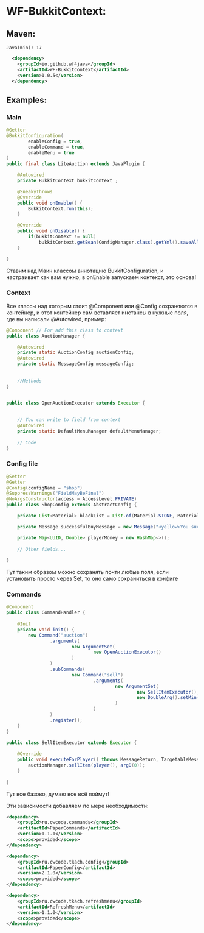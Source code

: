 # WF-BukkitContext:
## Maven:
`Java(min): 17`
```xml
  <dependency>
    <groupId>io.github.wf4java</groupId>
    <artifactId>WF-BukkitContext</artifactId>
    <version>1.0.5</version>
  </dependency>
```

## Examples:

### Main
```java
@Getter
@BukkitConfiguration(
        enableConfig = true,
        enableCommand = true,
        enableMenu = true
)
public final class LiteAuction extends JavaPlugin {

    @Autowired
    private BukkitContext bukkitContext ;

    @SneakyThrows
    @Override
    public void onEnable() {
        BukkitContext.run(this);
    }

    @Override
    public void onDisable() {
        if(bukkitContext != null)
            bukkitContext.getBean(ConfigManager.class).getYml().saveAll();
    }

}
```
Ставим над Маин классом аннотацию BukkitConfiguration, и настраивает как вам нужно, в onEnable запускаем контекст, это основа!



### Context

Все классы над которым стоит @Component или @Config сохраняются в контейнер, и этот контейнер сам вставляет инстансы в нужные поля, где вы написали @Autowired, пример:

```java
@Component // For add this class to context
public class AuctionManager {

    @Autowired
    private static AuctionConfig auctionConfig;
    @Autowired
    private static MessageConfig messageConfig;
    
    
    //Methods
}


public class OpenAuctionExecutor extends Executor {
    
    
    // You can write to field from context
    @Autowired
    private static DefaultMenuManager defaultMenuManager;
    
    // Code
}


```



### Config file

```java
@Setter
@Getter
@Config(configName = "shop")
@SuppressWarnings("FieldMayBeFinal")
@NoArgsConstructor(access = AccessLevel.PRIVATE)
public class ShopConfig extends AbstractConfig {

    private List<Material> blackList = List.of(Material.STONE, Material.GOLD_ORE);

    private Message successfulBuyMessage = new Message("<yellow>You successful buy this item!");

    private Map<UUID, Double> playerMoney = new HashMap<>();
    
    // Other fields...
    
}
```
Тут таким образом можно сохранять почти любые поля, если установить просто через Set, то оно само сохраниться в конфиге


### Commands

```java
@Component
public class CommandHandler {
    
    @Init
    private void init() {
        new Command("auction")
                .arguments(
                        new ArgumentSet(
                                new OpenAuctionExecutor()
                        )
                )
                .subCommands(
                        new Command("sell")
                                .arguments(
                                        new ArgumentSet(
                                                new SellItemExecutor(),
                                                new DoubleArg().setMin(0.1).setMax(2_000_000)
                                        )
                                )
                )
                .register();
    }
}

public class SellItemExecutor extends Executor {
    
    @Override
    public void executeForPlayer() throws MessageReturn, TargetableMessageReturn {
        auctionManager.sellItem(player(), argD(0));
    }
    
}
```
Тут все базово, думаю все всё поймут!




Эти зависимости добавляем по мере необходимости:
```xml
<dependency>
    <groupId>ru.cwcode.commands</groupId>
    <artifactId>PaperCommands</artifactId>
    <version>1.1.1</version>
    <scope>provided</scope>
</dependency>

<dependency>
    <groupId>ru.cwcode.tkach.config</groupId>
    <artifactId>PaperConfig</artifactId>
    <version>2.1.0</version>
    <scope>provided</scope>
</dependency>

<dependency>
    <groupId>ru.cwcode.tkach.refreshmenu</groupId>
    <artifactId>RefreshMenu</artifactId>
    <version>1.1.0</version>
    <scope>provided</scope>
</dependency>
```


